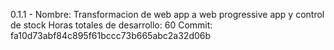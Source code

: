 0.1.1 - Nombre: Transformacion de web app a web progressive app y control de stock
        Horas totales de desarrollo: 60
        Commit: fa10d73abf84c895f61bccc73b665abc2a32d06b
        